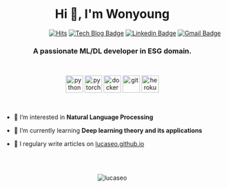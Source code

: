 <h1 align="center">Hi 👋, I'm Wonyoung</h1>

<div align=right>

[![Hits](https://hits.seeyoufarm.com/api/count/incr/badge.svg?url=https%3A%2F%2Fgithub.com%2Flucaseo)](https://hits.seeyoufarm.com)   [![Tech Blog Badge](http://img.shields.io/badge/-Tech%20blog-black?style=flat-square&logo=github&link=https://lucaseo.github.io/)](https://lucaseo.github.io/)   [![Linkedin Badge](https://img.shields.io/badge/-LinkedIn-blue?style=flat-square&logo=Linkedin&logoColor=white&link=https://www.linkedin.com/in/lucaseo)](https://www.linkedin.com/in/lucaseo)   [![Gmail Badge](https://img.shields.io/badge/Gmail-d14836?style=flat-square&logo=Gmail&logoColor=white&link=mailto:lucaseo0147@gmail.com)](mailto:lucaseo0147@gmail.com)

</div> 

<h3 align="center">A passionate ML/DL developer in ESG domain.</h3>

<br>

<p align="center">
	<img src="https://devicons.github.io/devicon/devicon.git/icons/python/python-original.svg" alt="python" width="40" height="40"/> 
	<img src="https://www.vectorlogo.zone/logos/pytorch/pytorch-icon.svg" alt="pytorch" width="40" height="40"/>
	<img src="https://devicons.github.io/devicon/devicon.git/icons/docker/docker-original-wordmark.svg" alt="docker" width="40" height="40"/>
	<img src="https://www.vectorlogo.zone/logos/git-scm/git-scm-icon.svg" alt="git" width="40" height="40"/> 
	<img src="https://devicons.github.io/devicon/devicon.git/icons/heroku/heroku-original.svg" alt="heroku" width="40" height="40"/> 
</p>

<br>

- 🔭 I’m interested in **Natural Language Processing**

- 🌱 I’m currently learning **Deep learning theory and its applications**

- 📝 I regulary write articles on [lucaseo.github.io](lucaseo.github.io)


<br>
<br>


<p align="center"><img align="center" src="https://github-readme-stats.vercel.app/api?username=lucaseo&show_icons=true" alt="lucaseo" /></p>

